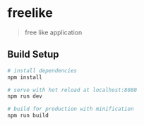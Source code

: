 # freelike

> free like application

## Build Setup

``` bash
# install dependencies
npm install

# serve with hot reload at localhost:8080
npm run dev

# build for production with minification
npm run build